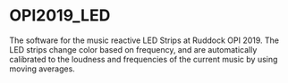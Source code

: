 # OPI2019_LED

The software for the music reactive LED Strips at Ruddock OPI 2019. The LED strips change color based on frequency,
and are automatically calibrated to the loudness and frequencies of the current music by using moving averages. 
